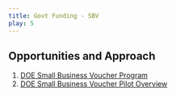 ```yaml
---
title: Govt Funding - SBV
play: 5
---
```


## Opportunities and Approach

  01. [DOE Small Business Voucher Program](01-doe-small-business-voucher-program.webloc)
  02. [DOE Small Business Voucher Pilot Overview](02-doe-small-business-voucher-pilot-overview.pdf)

